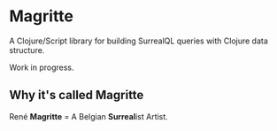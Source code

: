 # Magritte

A Clojure/Script library for building SurrealQL queries with Clojure data structure.

Work in progress.

## Why it's called Magritte

René **Magritte** = A Belgian **Surreal**ist Artist. 



